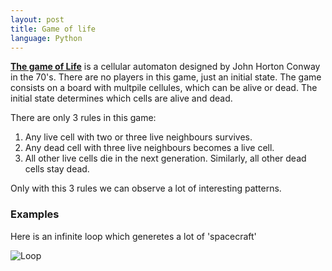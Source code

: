 ```yaml
---
layout: post
title: Game of life
language: Python
---
```


**<a href="https://en.wikipedia.org/wiki/Sokoban" target="_blank">The game of Life</a>** is a cellular automaton designed by John Horton Conway in the 70's.
There are no players in this game, just an initial state. The game consists on a board with multpile cellules, which can be alive or dead. The initial state determines which cells are alive and dead.

There are only 3 rules in this game:

1. Any live cell with two or three live neighbours survives.
2. Any dead cell with three live neighbours becomes a live cell.
3. All other live cells die in the next generation. Similarly, all other dead cells stay dead.

Only with this 3 rules we can observe a lot of interesting patterns.

### Examples

Here is an infinite loop which generetes a lot of 'spacecraft'

<img src="../img/life/loop.mp4"
     alt="Loop"
     style="float: left; margin-right: 10px;" />